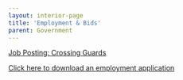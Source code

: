 ```yaml
---
layout: interior-page
title: 'Employment & Bids'
parent: Government
---
```



[Job Posting: Crossing Guards](https://storage.googleapis.com/static.rutherford-nj.com/finance/Employment/Hiring%20Crossing%20Guards%202021%20Alternate.pdf)

[Click here to download an employment application](https://storage.googleapis.com/static.rutherford-nj.com/borough-clerk/permits-licenses/Employment%20Application%20REVISED.pdf)
